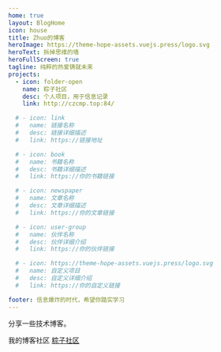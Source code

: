```yaml
---
home: true
layout: BlogHome
icon: house
title: Zhuo的博客
heroImage: https://theme-hope-assets.vuejs.press/logo.svg
heroText: 拆掉思维的墙
heroFullScreen: true
tagline: 纯粹的热爱铸就未来
projects:
  - icon: folder-open
    name: 粽子社区
    desc: 个人项目，用于信息记录
    link: http://czcmp.top:84/

  # - icon: link
  #   name: 链接名称
  #   desc: 链接详细描述
  #   link: https://链接地址

  # - icon: book
  #   name: 书籍名称
  #   desc: 书籍详细描述
  #   link: https://你的书籍链接

  # - icon: newspaper
  #   name: 文章名称
  #   desc: 文章详细描述
  #   link: https://你的文章链接

  # - icon: user-group
  #   name: 伙伴名称
  #   desc: 伙伴详细介绍
  #   link: https://你的伙伴链接

  # - icon: https://theme-hope-assets.vuejs.press/logo.svg
  #   name: 自定义项目
  #   desc: 自定义详细介绍
  #   link: https://你的自定义链接

footer: 信息爆炸的时代，希望你踏实学习
---
```


分享一些技术博客。


我的博客社区 [粽子社区](http://czcmp.top:84/)
